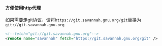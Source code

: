 

#### 方便使用http代理

如果需要走git协议，请将`https://git.savannah.gnu.org/git`替换为`git://git.savannah.gnu.org`

```xml
<!--fetch="git://git.savannah.gnu.org"-->
<remote name="savannah" fetch="https://git.savannah.gnu.org/git" />
```

